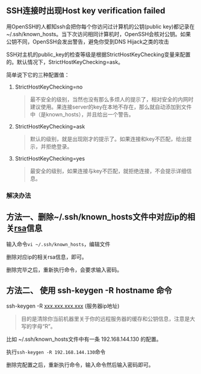 ## SSH连接时出现Host key verification failed



用OpenSSH的人都知ssh会把你每个你访问过计算机的公钥(public key)都记录在~/.ssh/known_hosts。当下次访问相同计算机时，OpenSSH会核对公钥。如果公钥不同，OpenSSH会发出警告，避免你受到DNS Hijack之类的攻击

SSH对主机的public_key的检查等级是根据StrictHostKeyChecking变量来配置的。默认情况下，StrictHostKeyChecking=ask。

简单说下它的三种配置值：

1. StrictHostKeyChecking=no

   > 最不安全的级别，当然也没有那么多烦人的提示了，相对安全的内网时建议使用。果连接server的key在本地不存在，那么就自动添加到文件中（是known_hosts），并且给出一个警告。

2. StrictHostKeyChecking=ask

   >默认的级别，就是出现刚才的提示了。如果连接和key不匹配，给出提示，并拒绝登录。

3. StrictHostKeyChecking=yes

   > 最安全的级别，如果连接与key不匹配，就拒绝连接，不会提示详细信息。



### 解决办法

## 方法一、删除~/.ssh/known_hosts文件中对应ip的相关[rsa](https://so.csdn.net/so/search?q=rsa&spm=1001.2101.3001.7020)信息

输入命令`vi ~/.ssh/known_hosts`，编辑文件

删除对应ip的相关rsa信息，即可。

删除完毕之后，重新执行命令，会要求输入密码。

## 方法二、 使用 ssh-keygen -R hostname 命令

ssh-keygen -R [xxx.xxx.xxx.xxx](http://xxx.xxx.xxx.xxx/) (服务器ip地址)

> 目的是清除你当前机器里关于你的远程服务器的缓存和公钥信息，注意是大写的字母“R”。

比如 ~/.ssh/known_hosts文件中有一条 192.168.144.130 的配置。

执行`ssh-keygen -R 192.168.144.130`命令

删除完配置之后，重新执行命令，输入命令然后输入密码即可。







